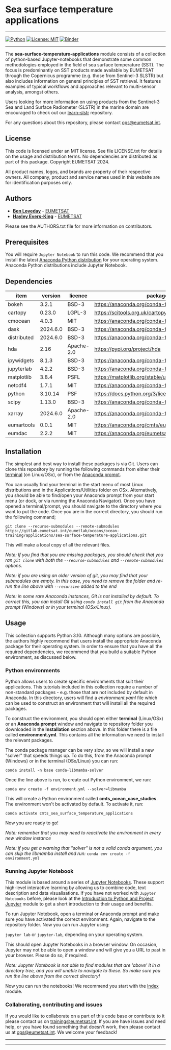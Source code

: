 # Sea surface temperature applications

<hr>

[![Python](https://img.shields.io/badge/python%203.10-anaconda-green)](https://www.anaconda.com/products/distribution)
[![License: MIT](https://img.shields.io/badge/License-MIT-green.svg)](LICENSE.txt)
[![Binder](https://mybinder.org/badge_logo.svg)](https://mybinder.org/v2/git/https%3A%2F%2Fgitlab.eumetsat.int%2Feumetlab%2Foceans%2Focean-training%2Fapplications%2Fsea-surface-temperature-applications/HEAD?urlpath=%2Ftree%2FIndex.ipynb)

<hr>

The **sea-surface-temperature-applications** module consists of a collection of python-based Jupyter-notebooks 
that demonstrate some common methodologies employed in the field of sea surface temperature (SST). The focus is predominantly on SST products made available by EUMETSAT through the Copernicus programme (e.g. those from Sentinel-3 SLSTR) but also includes information on general principles of SST retrieval. It features examples of typical workflows and approaches relevant to multi-sensor analysis, amongst others.

Users looking for more information on using products from the Sentinel-3 Sea and Land Surface Radiometer (SLSTR) in the marine domain are encouraged to check out our [learn-slstr](https://gitlab.eumetsat.int/eumetlab/oceans/ocean-training/sensors/learn-slstr) repository.

For any questions about this repository, please contact ops@eumetsat.int.

## License
 
This code is licensed under an MIT license. See file LICENSE.txt for details on 
the usage and distribution terms. No dependencies are distributed as part of this 
package. Copyright EUMETSAT 2024.

All product names, logos, and brands are property of their respective owners. 
All company, product and service names used in this website are for identification 
purposes only.

## Authors

* [**Ben Loveday**](mailto://ops@eumetsat.int) - [EUMETSAT](http://www.eumetsat.int)
* [**Hayley Evers-King**](mailto://ops@eumetsat.int) - [EUMETSAT](http://www.eumetsat.int)

Please see the AUTHORS.txt file for more information on contributors.

## Prerequisites

You will require `Jupyter Notebook` to run this code. We recommend that you install 
the latest [Anaconda Python distribution](https://www.anaconda.com/) for your 
operating system. Anaconda Python distributions include Jupyter Notebook.

## Dependencies

|item|version|licence|package info|
|---|---|---|---|
|bokeh|3.2.1|BSD-3|https://anaconda.org/conda-forge/bokeh|
|cartopy|0.23.0|LGPL-3|https://scitools.org.uk/cartopy/docs/latest/copyright.html|
|cmocean|4.0.3|MIT|https://anaconda.org/conda-forge/cmocean|
|dask|2024.6.0|BSD-3|https://anaconda.org/conda-forge/dask|
|distributed|2024.6.0|BSD-3|https://anaconda.org/conda-forge/distributed| 
|hda|2.16|Apache-2.0|https://pypi.org/project/hda|
|ipywidgets|8.1.3|BSD-3|https://anaconda.org/conda-forge/ipywidgets|
|jupyterlab|4.2.2|BSD-3|https://anaconda.org/conda-forge/jupyterlab|
|matplotlib|3.8.4|PSFL|https://matplotlib.org/stable/users/project/license.html|
|netcdf4|1.7.1|MIT|https://anaconda.org/conda-forge/netcdf4|
|python|3.10.14|PSF|https://docs.python.org/3/license.html|
|scipy|1.13.0|BSD-3|https://anaconda.org/conda-forge/scipy|
|xarray|2024.6.0|Apache-2.0|https://anaconda.org/conda-forge/xarray|
|eumartools|0.0.1|MIT|https://anaconda.org/cmts/eumartools|
|eumdac|2.2.2|MIT|https://anaconda.org/eumetsat/eumdac|

## Installation

The simplest and best way to install these packages is via Git. Users can clone this 
repository by running the following commands from either their [terminal](https://tinyurl.com/2s44595a) 
(on Linux/OSx), or from the [Anaconda prompt](https://docs.anaconda.com/anaconda/user-guide/getting-started/). 

You can usually find your terminal in the start menu of most Linux distributions 
and in the Applications/Utilities folder  on OSx. Alternatively, you should be 
able to find/open your Anaconda prompt from your start menu (or dock, or via running 
the Anaconda Navigator). Once you have opened a terminal/prompt, you should navigate 
to the directory where you want to put the code. Once you are in the correct directory, 
you should run the following command;

`git clone --recurse-submodules --remote-submodules https://gitlab.eumetsat.int/eumetlab/oceans/ocean-training/applications/sea-surface-temperature-applications.git`

This will make a local copy of all the relevant files.

*Note: If you find that you are missing packages, you should check that you ran 
`git clone` with both the `--recurse-submodules` and `--remote-submodules` options.*

*Note: if you are using an older version of git, you may find that your submodules are empty. 
In this case, you need to remove the folder and re-run the line above with `--recursive` added to the end*

*Note: in some rare Anaconda instances, Git is not installed by default. To correct 
this, you can install Git using `conda install git` from the Anaconda prompt (Windows) 
or in your terminal (OSx/Linux).*

## Usage

This collection supports Python 3.10. Although many options are possible, the 
authors highly recommend that users install the appropriate Anaconda package 
for their operating system. In order to ensure that you have all the required 
dependencies, we recommend that you build a suitable Python environment, as 
discussed below.

### Python environments

Python allows users to create specific environments that suit their applications. 
This tutorials included in this collection require a number of non-standard 
packages - e.g. those that are not included by default in Anaconda. In this 
directory, users will find a *environment.yaml* file which can be used to 
construct an environment that will install all the required packages.

To construct the environment, you should open either **terminal** (Linux/OSx) 
or an **Anaconda prompt** window and navigate to repository folder you downloaded 
in the **Installation** section above. In this folder there is a file called 
**environment.yml**. This contains all the information we need to install the relevant 
packages.

The conda package manager can be very slow, so we will install a new "solver" that 
speeds things up. To do this, from the Anaconda prompt (Windows) or in the terminal (OSx/Linux) 
you can run:

`conda install -n base conda-libmamba-solver`

Once the line above is run, to create out Python environment, we run:

`conda env create -f environment.yml --solver=libmamba`

This will create a Python environment called **cmts_ocean_case_studies**. The environment 
won't be activated by default. To activate it, run:

`conda activate cmts_sea_surface_temperature_applications`

Now you are ready to go!

*Note: remember that you may need to reactivate the environment in every 
new window instance*

*Note: if you get a warning that "solver" is not a valid conda argument, you can 
skip the libmamba install and run:* `conda env create -f environment.yml`

### Running Jupyter Notebook

This module is based around a series of [Jupyter Notebooks](https://jupyter.org/). These support high-level interactive learning by allowing us to combine code, text description and data visualisations. If you have not worked with `Jupyter Notebooks` 
before, please look at the [Introduction to Python and Project Jupyter](./working-with-python/Intro_to_Python_and_Jupyter.ipynb) module to get a short introduction to their usage and benefits.

To run Jupyter Notebook, open a terminal or Anaconda prompt and make sure you have activated 
the correct environment. Again, navigate to the repository folder. Now you can run Jupyter using:

`jupyter lab` or `jupyter-lab`, depending on your operating system.

This should open Jupyter Notebooks in a browser window. On occasion, Jupyter may not
be able to open a window and will give you a URL to past in your browser. Please do
so, if required.

*Note: Jupyter Notebook is not able to find modules that are 'above' it in a directory 
tree, and you will unable to navigate to these. So make sure you run the line above 
from the correct directory!*

Now you can run the notebooks! We recommend you start with the [Index](./Index.ipynb) module.

### Collaborating, contributing and issues

If you would like to collaborate on a part of this code base or contribute to it 
please contact us on training@eumetsat.int. If you are have issues and 
need help, or you have found something that doesn't work, then please contact us 
at ops@eumetsat.int. We welcome your feedback!

<hr>
<hr>